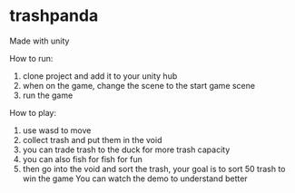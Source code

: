 # trashpanda
Made with unity

How to run:

1. clone project and add it to your unity hub
2. when on the game, change the scene to the start game scene
3. run the game

How to play:

1. use wasd to move
2. collect trash and put them in the void
3. you can trade trash to the duck for more trash capacity
4. you can also fish for fish for fun
5. then go into the void and sort the trash, your goal is to sort 50 trash to win the game
You can watch the demo to understand better
